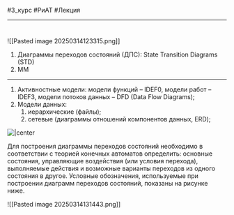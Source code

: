 #3_курс #РиАТ #Лекция 

---
# 

![[Pasted image 20250314123315.png]]

1. Диаграммы переходов состояний (ДПС): State Transition Diagrams (STD)
2. ММ
---
1. Активностные модели: модели функций – IDEF0, модели работ – IDEF3, модели потоков данных – DFD (Data Flow Diagrams); 
2. Модели данных:
	1. иерархические (файлы);
	2. сетевые (диаграммы отношений компонентов данных, ERD);

![|center](DrawingRIAT2.excalidraw)

Для построения диаграммы переходов состояний необходимо в соответствии с теорией конечных автоматов определить: основные состояния, управляющие воздействия (или условия перехода), выполняемые действия и возможные варианты переходов из одного состояния в другое. Условные обозначения, используемые при построении диаграмм переходов состояний, показаны на рисунке ниже.

![[Pasted image 20250314131443.png]]